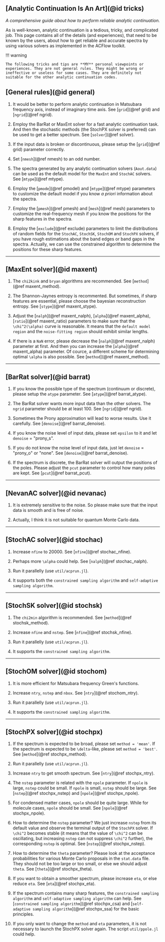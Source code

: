 ## [Analytic Continuation Is An Art](@id tricks)

*A comprehensive guide about how to perform reliable analytic continuation.*

As is well-known, analytic continuation is a tedious, tricky, and complicated job. This page contains all of the details (and experiences), that need to be known by the users, about how to get reliable and accurate spectra by using various solvers as implemented in the ACFlow toolkit.

!!! warning

    The following tricks and tips are **MY** personal viewpoints or experiences. They are not general rules. They might be wrong or ineffective or useless for some cases. They are definitely not suitable for the other analytic continuation codes.

## [General rules](@id general)

1. It would be better to perform analytic continuation in Matsubara frequency axis, instead of imaginary time axis. See [`grid`](@ref grid) and [`ngrid`](@ref ngrid).

2. Employ the BarRat or MaxEnt solver for a fast analytic continuation task. And then the stochastic methods (the StochPX solver is preferred) can be used to get a better spectrum. See [`solver`](@ref solver).

3. If the input data is broken or discontinuous, please setup the [`grid`](@ref grid) parameter correctly.

4. Set [`nmesh`](@ref nmesh) to an odd number.

5. The spectra generated by any analytic continuation solvers (`Aout.data`) can be used as the default model for the `MaxEnt` and `StochAC` solvers. See [`mtype`](@ref mtype).

6. Employ the [`pmode`](@ref pmodel) and [`mtype`](@ref mtype) parameters to customize the default model if you know *a priori* information about the spectra.

7. Employ the [`pmesh`](@ref pmesh) and [`mesh`](@ref mesh) parameters to customize the real-frequency mesh if you know the positions for the sharp features in the spectra.

8. Employ the [`exclude`](@ref exclude) parameters to limit the distributions of random fields for the `StochAC`, `StochSK`, `StochOM` and `StochPX` solvers, if you have rough estimations about the band edges or band gaps in the spectra. Actually, we can use the constrained algorithm to determine the positions for these sharp features.

---

## [MaxEnt solver](@id maxent)

1. The `chi2kink` and `bryan` algorithms are recommended. See [`method`](@ref maxent_method).

2. The Shannon-Jaynes entropy is recommented. But sometimes, if sharp features are essential, please choose the bayesian reconstruction entropy. See [`stype`](@ref maxent_stype).

3. Adjust the [`nalph`](@ref maxent_nalph), [`alpha`](@ref maxent_alpha), [`ratio`](@ref maxent_ratio) parameters to make sure that the ``\chi^2(\alpha)`` curve is reasonable. It means that the `default model region` and the `noise-fitting region` should exhibit similar lengths.

4. If there is a `NaN` error, please decrease the [`nalph`](@ref maxent_nalph) parameter at first. And then you can increase the [`alpha`](@ref maxent_alpha) parameter. Of cource, a different scheme for determining optimal ``\alpha`` is also possible. See [`method`](@ref maxent_method).

---

## [BarRat solver](@id barrat)

1. If you know the possible type of the spectrum (continuum or discrete), please setup the `atype` parameter. See [`atype`](@ref barrat_atype).

2. The BarRat solver wants more input data than the other solvers. The `ngrid` parameter should be at least 100. See [`ngrid`](@ref ngrid).

3. Sometimes the Prony approximation will lead to worse results. Use it carefully. See [`denoise`](@ref barrat_denoise).

4. If you know the noise level of input data, please set `epsilon` to it and let `denoise` = "prony\_s".

5. If you do not know the noise level of input data, just let `denoise` = "prony\_o" or "none". See [`denoise`](@ref barrat_denoise).

6. If the spectrum is discrete, the BarRat solver will output the positions of the poles. Please adjust the `pcut` parameter to control how many poles are kept. See [`pcut`](@ref barrat_pcut).

---

## [NevanAC solver](@id nevanac)

1. It is extremely sensitive to the noise. So please make sure that the input data is smooth and is free of noise.

2. Actually, I think it is not suitable for quantum Monte Carlo data.

---

## [StochAC solver](@id stochac)

1. Increase `nfine` to 20000. See [`nfine`](@ref stochac_nfine).

2. Perhaps more ``\alpha`` could help. See [`nalph`](@ref stochac_nalph).

3. Run it parallelly (use `util/acprun.jl`).

4. It supports both the `constrained sampling algorithm` and `self-adaptive sampling algorithm`.

---

## [StochSK solver](@id stochsk)

1. The `chi2min` algorithm is recommended. See [`method`](@ref stochsk_method).

2. Increase `nfine` and `nstep`. See [`nfine`](@ref stochsk_nfine).

3. Run it parallelly (use `util/acprun.jl`).

4. It supports the `constrained sampling algorithm`.

---

## [StochOM solver](@id stochom)

1. It is more efficient for Matsubara frequency Green's functions.

2. Increase `ntry`, `nstep` and `nbox`. See [`ntry`](@ref stochom_ntry).

3. Run it parallelly (use `util/acprun.jl`).

4. It supports the `constrained sampling algorithm`.

---

## [StochPX solver](@id stochpx)

1. If the spectrum is expected to be broad, please set `method = 'mean'`. If the spectrum is expected to be ``\delta``-like, please set `method = 'best'`. See [`method`](@ref stochpx_method).

2. Run it parallelly (use `util/acprun.jl`).

3. Increase `ntry` to get smooth spectrum. See [`ntry`](@ref stochpx_ntry).

4. The `nstep` parameter is related with the `npole` parameter. If `npole` is large, `nstep` could be small. If `npole` is small, `nstep` should be large. See [`nstep`](@ref stochpx_nstep) and [`npole`](@ref stochpx_npole).

5. For condensed matter cases, `npole` should be quite large. While for molecule cases, `npole` should be small. See [`npole`](@ref stochpx_npole).

6. How to determine the `nstep` parameter? We just increase `nstep` from its default value and observe the terminal output of the `StochPX` solver. If ``\chi^2`` becomes stable (it means that the value of ``\chi^2`` can be oscillating, but increasing `nstep` can not suppress ``\chi^2`` further), the corresponding `nstep` is optimal. See [`nstep`](@ref stochpx_nstep).

7. How to determine the `theta` parameter? Please look at the acceptance probabilities for various Monte Carlo proposals in the `stat.data` file. They should not be too large or too small, or else we should adjust `theta`. See [`theta`](@ref stochpx_theta).

8. If you want to obtain a smoother spectrum, please increase `eta`, or else reduce `eta`. See [`eta`](@ref stochpx_eta).

9. If the spectrum contains many sharp features, the `constrained sampling algorithm` and `self-adaptive sampling algorithm` can help. See [`constrained sampling algorithm`](@ref stochpx_csa) and [`self-adaptive sampling algorithm`](@ref stochpx_ssa) for the basic principles.

10. If you only want to change the `method` and `eta` parameters, it is not necessary to launch the StochPX solver again. The script `util/ppole.jl` could help.
